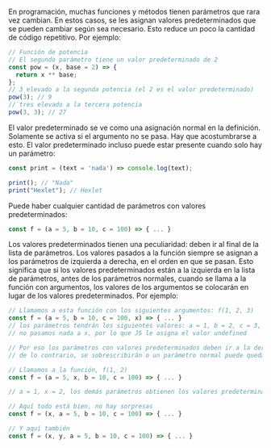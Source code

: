
En programación, muchas funciones y métodos tienen parámetros que rara vez cambian. En estos casos, se les asignan valores predeterminados que se pueden cambiar según sea necesario. Esto reduce un poco la cantidad de código repetitivo. Por ejemplo:

```javascript
// Función de potencia
// El segundo parámetro tiene un valor predeterminado de 2
const pow = (x, base = 2) => {
  return x ** base;
};
// 3 elevado a la segunda potencia (el 2 es el valor predeterminado)
pow(3); // 9
// tres elevado a la tercera potencia
pow(3, 3); // 27
```

El valor predeterminado se ve como una asignación normal en la definición. Solamente se activa si el argumento no se pasa. Hay que acostumbrarse a esto. El valor predeterminado incluso puede estar presente cuando solo hay un parámetro:

```javascript
const print = (text = 'nada') => console.log(text);

print(); // "Nada"
print("Hexlet"); // Hexlet
```

Puede haber cualquier cantidad de parámetros con valores predeterminados:

```javascript
const f = (a = 5, b = 10, c = 100) => { ... }
```

Los valores predeterminados tienen una peculiaridad: deben ir al final de la lista de parámetros. Los valores pasados a la función siempre se asignan a los parámetros de izquierda a derecha, en el orden en que se pasan. Esto significa que si los valores predeterminados están a la izquierda en la lista de parámetros, antes de los parámetros normales, cuando se llama a la función con argumentos, los valores de los argumentos se colocarán en lugar de los valores predeterminados. Por ejemplo:

```javascript
// Llamamos a esta función con los siguientes argumentos: f(1, 2, 3)
const f = (a = 5, b = 10, c = 100, x) => { ... }
// los parámetros tendrán los siguientes valores: a = 1, b = 2, c = 3, x = undefined
// no pasamos nada a x, por lo que JS le asigna el valor undefined

// Por eso los parámetros con valores predeterminados deben ir a la derecha de los normales,
// de lo contrario, se sobrescribirán o un parámetro normal puede quedar sin valor

// Llamamos a la función, f(1, 2)
const f = (a = 5, x, b = 10, c = 100) => { ... }

// a = 1, x = 2, los demás parámetros obtienen los valores predeterminados

// Aquí todo está bien, no hay sorpresas
const f = (x, a = 5, b = 10, c = 100) => { ... }

// Y aquí también
const f = (x, y, a = 5, b = 10, c = 100) => { ... }
```
